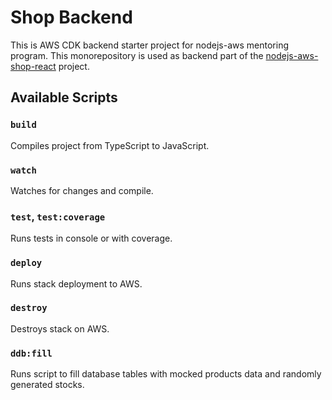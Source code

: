 # Shop Backend

This is AWS CDK backend starter project for nodejs-aws mentoring program. This monorepository is used as backend part of the [nodejs-aws-shop-react](https://github.com/CarphatianSnake/nodejs-aws-shop-react) project.

## Available Scripts

### `build`

Compiles project from TypeScript to JavaScript.

### `watch`

Watches for changes and compile.

### `test`, `test:coverage`

Runs tests in console or with coverage.

### `deploy`

Runs stack deployment to AWS.

### `destroy`

Destroys stack on AWS.

### `ddb:fill`

Runs script to fill database tables with mocked products data and randomly generated stocks.
